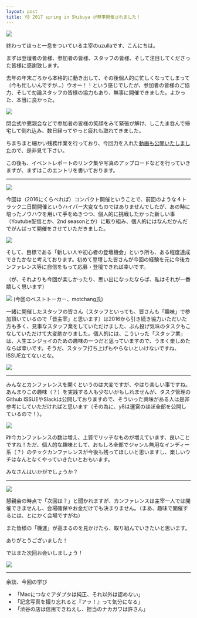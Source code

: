 ```yaml
---
layout: post
title: Y8 2017 spring in Shibuya が無事開催されました！
---
```


![](/images/2017-05-30_1.png)

終わってほっと一息をついている主宰のuzullaです、こんにちは。

まずは登壇者の皆様、参加者の皆様、スタッフの皆様、そして注目してくださった皆様に感謝致します。

去年の年末ごろから本格的に動き出して、その後個人的に忙しくなってしまって（今も忙しいんですが…）ウオー！！という感じでしたが、参加者の皆様のご協力、そして勿論スタッフの皆様の協力もあり、無事に開催できました。よかった、本当に良かった。

![](/images/2017-05-30_9.png)

閉会式や懇親会などで参加者の皆様の笑顔をみて緊張が解け、しこたま呑んで帰宅して倒れ込み、数日経ってやっと疲れも取れてきました。

ちまちまと細かい残務作業を行っており、今回力を入れた[動画も公開いたしました](http://y8-2017-spring.hachiojipm.org/2017/05/29/youtube/)ので、是非見て下さい。

この後も、イベントレポートのリンク集や写真のアップロードなどを行っていきますが、まずはこのエントリを書いております。

***

![](/images/2017-05-30_2.png)

今回は（2016にくらべれば）コンパクト開催ということで、前回のような４トラック二日間開催というハイパー大変なものではありませんでしたが、あの時に培ったノウハウを用いて手をぬきつつ、個人的に挑戦したかった新しい事（Youtube配信とか、2nd seasonとか）に取り組み、個人的にはなんだかんだでがんばって開催をさせていただきました。

![](/images/2017-05-30_5.png)

そして、目標である「新しい人や初心者の登壇機会」という所も、ある程度達成できたかなと考えております。初めて登壇した皆さんが今回の経験を元に今後カンファレンス等に自信をもって応募・登壇できれば幸いです。

（が、それよりも今回が楽しかったり、思い出になったならば、私はそれが一番嬉しく思います）

![](/images/2017-05-30_3.png)
(今回のベストトーカー、motchang氏)

一緒に開催したスタッフの皆さん（スタッフといっても、皆さんも「趣味」で参加頂いているので「皆主宰」と思います）は2016から引き続き協力いただいた方も多く、見事なスタッフ業をしていただけました、ぶん投げ気味のタスクもこなしていただけて大変助かりました。個人的には、こういった「スタッフ業」は、人生エンジョイのための趣味の一つだと思っていますので、うまく楽しめたならば幸いです。そうだ、スタッフ打ち上げもやらないといけないですね、ISSUE立てないとな。

![](/images/2017-05-30_6.png)

***

みんなとカンファレンスを開くというのは大変ですが、やはり楽しい事ですね。あんまりこの趣味（？）を実践する人も少ないかもしれませんが、タスク管理のGithub ISSUEやSlackは公開しておりますので、そういった興味がある人は是非参考にしていただければと思います（その為に、y8は運営のほぼ全部を公開しているので！）。

![](/images/2017-05-30_7.png)

昨今カンファレンスの数は増え、上質でリッチなものが増えています、良いことですね！ただ、個人的な趣味として、おもしろ全部でジャンル無用なインディー系（？）のテックカンファレンスが今後も残ってほしいと思いますし、楽しいウチはなんとなくやっていきたいとおもいます。

みなさんはいかがでしょうか？

***

![](/images/2017-05-30_4.png)

懇親会の時点で「次回は？」と聞かれますが、カンファレンスは主宰一人では開催できませんし、会場確保やお金だけでも決まりません。（まあ、趣味で開催するには、とにかく会場ですがね）

また皆様の「機運」が高まるのを見かけたら、取り組んでいきたいと思います。

ありがとうございました！

ではまた次回お会いしましょう！

![](/images/2017-05-30_8.png)

***

余談、今回の学び

- 「Macにつなぐアダプタは純正、それ以外は認めない」
- 「記念写真を撮り忘れると『アッ！』って気分になる」
- 「渋谷の店は信用できねえし、担当のナカガワは許さん」

